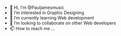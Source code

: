 - 👋 Hi, I’m @Pauljamesmusic
- 👀 I’m interested in Graphic Designing
- 🌱 I’m currently learning Web development
- 💞️ I’m looking to collaborate on other Web developers
- 📫 How to reach me ...

<!---
Pauljamesmusic/Pauljamesmusic is a ✨ special ✨ repository because its `README.md` (this file) appears on your GitHub profile.
You can click the Preview link to take a look at your changes.
--->
